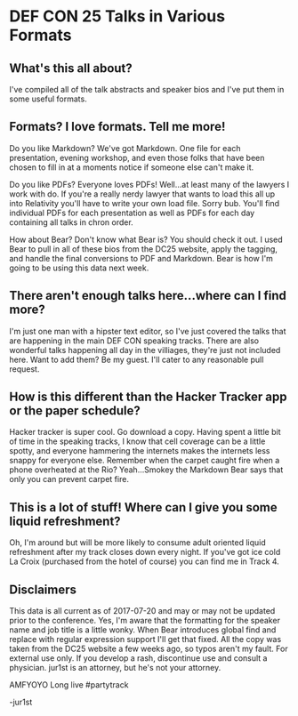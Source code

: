 # DEF CON 25 Talks in Various Formats

## What's this all about?

I've compiled all of the talk abstracts and speaker bios and I've put them in some useful formats.

## Formats? I love formats. Tell me more!

Do you like Markdown? We've got Markdown. One file for each presentation, evening workshop, and even those folks that have been chosen to fill in at a moments notice if someone else can't make it.

Do you like PDFs? Everyone loves PDFs! Well...at least many of the lawyers I work with do. If you're a really nerdy lawyer that wants to load this all up into Relativity you'll have to write your own load file. Sorry bub. You'll find individual PDFs for each presentation as well as PDFs for each day containing all talks in chron order.

How about Bear? Don't know what Bear is? You should check it out. I used Bear to pull in all of these bios from the DC25 website, apply the tagging, and handle the final conversions to PDF and Markdown. Bear is how I'm going to be using this data next week.

## There aren't enough talks here...where can I find more?

I'm just one man with a hipster text editor, so I've just covered the talks that are happening in the main DEF CON speaking tracks. There are also wonderful talks happening all day in the villiages, they're just not included here. Want to add them? Be my guest. I'll cater to any reasonable pull request.

## How is this different than the Hacker Tracker app or the paper schedule?

Hacker tracker is super cool. Go download a copy. Having spent a little bit of time in the speaking tracks, I know that cell coverage can be a little spotty, and everyone hammering the internets makes the internets less snappy for everyone else. Remember when the carpet caught fire when a phone overheated at the Rio? Yeah...Smokey the Markdown Bear says that only you can prevent carpet fire.

## This is a lot of stuff! Where can I give you some liquid refreshment?

Oh, I'm around but will be more likely to consume adult oriented liquid refreshment after my track closes down every night. If you've got ice cold La Croix (purchased from the hotel of course) you can find me in Track 4.

## Disclaimers

This data is all current as of 2017-07-20 and may or may not be updated prior to the conference. Yes, I'm aware that the formatting for the speaker name and job title is a little wonky. When Bear introduces global find and replace with regular expression support I'll get that fixed. All the copy was taken from the DC25 website a few weeks ago, so typos aren't my fault. For external use only. If you develop a rash, discontinue use and consult a physician. jur1st is an attorney, but he's not your attorney.

AMFYOYO
Long live #partytrack

-jur1st
